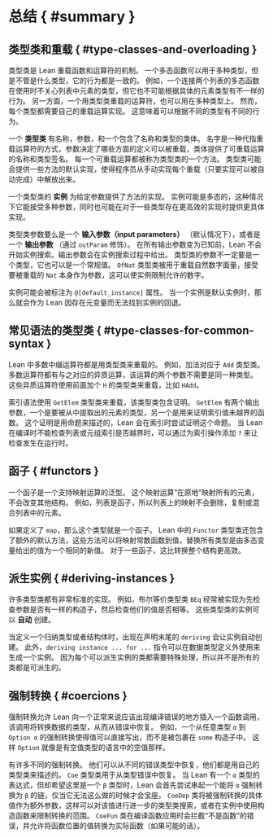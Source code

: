 <!--
# Summary
-->

# 总结 { #summary }

<!--
## Type Classes and Overloading
-->

## 类型类和重载 { #type-classes-and-overloading }

<!--
Type classes are Lean's mechanism for overloading functions and operators.
A polymorphic function can be used with multiple types, but it behaves in the same manner no matter which type it is used with.
For example, a polymorphic function that appends two lists can be used no matter the type of the entries in the list, but it is unable to have different behavior depending on which particular type is found.
An operation that is overloaded with type classes, on the other hand, can also be used with multiple types.
However, each type requires its own implementation of the overloaded operation.
This means that the behavior can vary based on which type is provided.
-->

类型类是 Lean 重载函数和运算符的机制。
一个多态函数可以用于多种类型，但是不管是什么类型，它的行为都是一致的。
例如，一个连接两个列表的多态函数在使用时不关心列表中元素的类型，但它也不可能根据具体的元素类型有不一样的行为。
另一方面，一个用类型类重载的运算符，也可以用在多种类型上。
然而，每个类型都需要自己的重载运算实现。
这意味着可以根据不同的类型有不同的行为。

<!--
A _type class_ has a name, parameters, and a body that consists of a number of names with types.
The name is a way to refer to the overloaded operations, the parameters determine which aspects of the definitions can be overloaded, and the body provides the names and type signatures of the overloadable operations.
Each overloadable operation is called a _method_ of the type class.
Type classes may provide default implementations of some methods in terms of the others, freeing implementors from defining each overload by hand when it is not needed.
-->

一个 **类型类** 有名称，参数，和一个包含了名称和类型的类体。
名字是一种代指重载运算符的方式，参数决定了哪些方面的定义可以被重载，类体提供了可重载运算的名称和类型签名。
每一个可重载运算都被称为类型类的一个方法。
类型类可能会提供一些方法的默认实现，使得程序员从手动实现每个重载（只要实现可以被自动完成）中解放出来。

<!--
An _instance_ of a type class provides implementations of the methods for given parameters.
Instances may be polymorphic, in which case they can work for a variety of parameters, and they may optionally provide more specific implementations of default methods in cases where a more efficient version exists for some particular type.
-->

一个类型类的 **实例** 为给定参数提供了方法的实现。
实例可能是多态的，这种情况下它能接受多种参数，同时也可能在对于一些类型存在更高效的实现时提供更具体实现。

<!--
Type class parameters are either _input parameters_ (the default), or _output parameters_ (indicated by an `outParam` modifier).
Lean will not begin searching for an instance until all input parameters are no longer metavariables, while output parameters may be solved while searching for instances.
Parameters to a type class need not be types—they may also be ordinary values.
The `OfNat` type class, used to overload natural number literals, takes the overloaded `Nat` itself as a parameter, which allows instances to restrict the allowed numbers.
-->

类型类参数要么是一个 **输入参数（input parameters）** （默认情况下），或者是一个 **输出参数** （通过 `outParam` 修饰）。
在所有输出参数变为已知前，Lean 不会开始实例搜索。输出参数会在实例搜索过程中给出。
类型类的参数不一定要是一个类型，它也可以是一个常规值。
`OfNat` 类型类被用于重载自然数字面量，接受要被重载的 `Nat` 本身作为参数，这可以使实例限制允许的数字。

<!--
Instances may be marked with a `@[default_instance]` attribute.
When an instance is a default instance, then it will be chosen as a fallback when Lean would otherwise fail to find an instance due to the presence of metavariables in the type.
-->

实例可能会被标注为 `@[default_instance]` 属性。
当一个实例是默认实例时，那么就会作为 Lean 因存在元变量而无法找到实例的回退。

<!--
## Type Classes for Common Syntax
-->

## 常见语法的类型类 { #type-classes-for-common-syntax }

<!--
Most infix operators in Lean are overridden with a type class.
For instance, the addition operator corresponds to a type class called `Add`.
Most of these operators have a corresponding heterogeneous version, in which the two arguments need not have the same type.
These heterogenous operators are overloaded using a version of the class whose name starts with `H`, such as `HAdd`.
-->

Lean 中多数中缀运算符都是用类型类来重载的。
例如，加法对应于 `Add` 类型类。
多数运算符都有与之对应的异质运算，该运算的两个参数不需要是同一种类型。
这些异质运算符使用前面加个 `H` 的类型类来重载，比如 `HAdd`。

<!--
Indexing syntax is overloaded using a type class called `GetElem`, which involves proofs.
`GetElem` has two output parameters, which are the type of elements to be extracted from the collection and a function that can be used to determine what counts as evidence that the index value is in bounds for the collection.
This evidence is described by a proposition, and Lean attempts to prove this proposition when array indexing is used.
When Lean is unable to check that list or array access operations are in bounds at compile time, the check can be deferred to run time by appending a `?` to the indexing operation.
-->

索引语法使用 `GetElem` 类型类来重载，该类型类包含证明。
`GetElem` 有两个输出参数，一个是要被从中提取出的元素的类型，另一个是用来证明索引值未越界的函数。
这个证明是用命题来描述的，Lean 会在索引时尝试证明这个命题。
当 Lean 在编译时不能检查列表或元组索引是否越界时，可以通过为索引操作添加 `?` 来让检查发生在运行时。

<!--
## Functors
-->

## 函子 { #functors }

<!--
A functor is a polymorphic type that supports a mapping operation.
This mapping operation transforms all elements "in place", changing no other structure.
For instance, lists are functors and the mapping operation may neither drop, duplicate, nor mix up entries in the list.
-->

一个函子是一个支持映射运算的泛型。
这个映射运算“在原地”映射所有的元素，不会改变其他结构。
例如，列表是函子，所以列表上的映射不会删除，复制或混合列表中的元素。

<!--
While functors are defined by having `map`, the `Functor` type class in Lean contains an additional default method that is responsible for mapping the constant function over a value, replacing all values whose type are given by polymorphic type variable with the same new value.
For some functors, this can be done more efficiently than traversing the entire structure.
-->

如果定义了 `map`，那么这个类型就是一个函子。
Lean 中的 `Functor` 类型类还包含了额外的默认方法，这些方法可以将映射常数函数到值，替换所有类型是由多态变量给出的值为一个相同的新值。
对于一些函子，这比转换整个结构更高效。

<!--
## Deriving Instances
-->

## 派生实例 { #deriving-instances }

<!--
Many type classes have very standard implementations.
For instance, the Boolean equality class `BEq` is usually implemented by first checking whether both arguments are built with the same constructor, and then checking whether all their arguments are equal.
Instances for these classes can be created _automatically_.
-->

许多类型类都有非常标准的实现。
例如，布尔等价类型类 `BEq` 经常被实现为先检查参数是否有一样的构造子，然后检查他们的值是否相等。
这些类型类的实例可以 **自动** 创建。

<!--
When defining an inductive type or a structure, a `deriving` clause at the end of the declaration will cause instances to be created automatically.
Additionally, the `deriving instance ... for ...` command can be used outside of the definition of a datatype to cause an instance to be generated.
Because each class for which instances can be derived requires special handling, not all classes are derivable.
-->

当定义一个归纳类型或者结构体时，出现在声明末尾的 `deriving` 会让实例自动创建。
此外，`deriving instance ... for ...` 指令可以在数据类型定义外使用来生成一个实例。
因为每个可以派生实例的类都需要特殊处理，所以并不是所有的类都是可派生的。

<!--
## Coercions
-->

## 强制转换 { #coercions }
<!--
Coercions allow Lean to recover from what would normally be a compile-time error by inserting a call to a function that transforms data from one type to another.
For example, the coercion from any type `α` to the type `Option α` allows values to be written directly, rather than with the `some` constructor, making `Option` work more like nullable types from object-oriented languages.
-->

强制转换允许 Lean 向一个正常来说应该出现编译错误的地方插入一个函数调用，该调用将转换数据的类型，从而从错误中恢复。
例如，一个从任意类型 `α` 到 `Option α` 的强制转换使得值可以直接写出，而不是被包裹在 `some` 构造子中。
这样 `Option` 就像是有空值类型的语言中的空值那样。

<!--
There are multiple kinds of coercion.
They can recover from different kinds of errors, and they are represented by their own type classes.
The `Coe` class is used to recover from type errors.
When Lean has an expression of type `α` in a context that expects something with type `β`, Lean first attempts to string together a chain of coercions that can transform `α`s into `β`s, and only displays the error when this cannot be done.
The `CoeDep` class takes the specific value being coerced as an extra parameter, allowing either further type class search to be done on the value or allowing constructors to be used in the instance to limit the scope of the conversion.
The `CoeFun` class intercepts what would otherwise be a "not a function" error when compiling a function application, and allows the value in the function position to be transformed into an actual function if possible.
-->

有许多不同的强制转换。
他们可以从不同的错误类型中恢复，他们都是用自己的类型类来描述的。
`Coe` 类型类用于从类型错误中恢复。
当 Lean 有一个 `α` 类型的表达式，但却希望这里是一个 `β` 类型时，Lean 会首先尝试串起一个能将 `α` 强制转换为 `β` 的链，仅当它无法这么做的时候才会宝座。
`CoeDep` 类将被强制转换的具体值作为额外参数，这样可以对该值进行进一步的类型类搜索，或者在实例中使用构造函数来限制转换的范围。
`CoeFun` 类在编译函数应用时会拦截“不是函数”的错误，并允许将函数位置的值转换为实际函数（如果可能的话）。